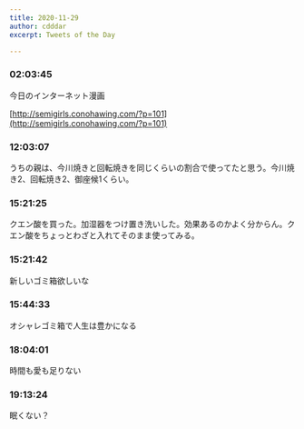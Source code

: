 ```yaml
---
title: 2020-11-29
author: cdddar
excerpt: Tweets of the Day

---
```


### 02:03:45

今日のインターネット漫画

[http://semigirls.conohawing.com/?p=101](http://semigirls.conohawing.com/?p=101)

### 12:03:07

うちの親は、今川焼きと回転焼きを同じくらいの割合で使ってたと思う。今川焼き2、回転焼き2、御座候1くらい。

### 15:21:25

クエン酸を買った。加湿器をつけ置き洗いした。効果あるのかよく分からん。クエン酸をちょっとわざと入れてそのまま使ってみる。

### 15:21:42

新しいゴミ箱欲しいな

### 15:44:33

オシャレゴミ箱で人生は豊かになる

### 18:04:01

時間も愛も足りない

### 19:13:24

眠くない？
